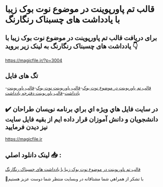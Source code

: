 # قالب تم پاورپوینت در موضوع نوت بوک زیبا با یادداشت های چسبناک رنگارنگ

## برای دریافت قالب تم پاورپوینت در موضوع نوت بوک زیبا با یادداشت های چسبناک رنگارنگ به لینک زیر بروید 👇

https://magicfile.ir/?p=3004

## تگ های فایل

-[قالب تم پاورپوینت در موضوع نوت بوک](https://magicfile.ir/product/%d9%82%d8%a7%d9%84%d8%a8-%d8%aa%d9%85-%d9%be%d8%a7%d9%88%d8%b1%d9%be%d9%88%db%8c%d9%86%d8%aa-%d8%af%d8%b1-%d9%85%d9%88%d8%b6%d9%88%d8%b9%d9%86%d9%88%d8%aa-%d8%a8%d9%88%da%a9-%d8%b2%db%8c%d8%a8%d8%a7/)-[قالب پاورپوینت نوت بوک](https://magicfile.ir/product/%d9%82%d8%a7%d9%84%d8%a8-%d8%aa%d9%85-%d9%be%d8%a7%d9%88%d8%b1%d9%be%d9%88%db%8c%d9%86%d8%aa-%d8%af%d8%b1-%d9%85%d9%88%d8%b6%d9%88%d8%b9%d9%86%d9%88%d8%aa-%d8%a8%d9%88%da%a9-%d8%b2%db%8c%d8%a8%d8%a7/)-[قالب پاورپوینت یادداشت](https://magicfile.ir/product/%d9%82%d8%a7%d9%84%d8%a8-%d8%aa%d9%85-%d9%be%d8%a7%d9%88%d8%b1%d9%be%d9%88%db%8c%d9%86%d8%aa-%d8%af%d8%b1-%d9%85%d9%88%d8%b6%d9%88%d8%b9%d9%86%d9%88%d8%aa-%d8%a8%d9%88%da%a9-%d8%b2%db%8c%d8%a8%d8%a7/)-[قالب پاورپوینت دفترچه یادداشت](https://magicfile.ir/product/%d9%82%d8%a7%d9%84%d8%a8-%d8%aa%d9%85-%d9%be%d8%a7%d9%88%d8%b1%d9%be%d9%88%db%8c%d9%86%d8%aa-%d8%af%d8%b1-%d9%85%d9%88%d8%b6%d9%88%d8%b9%d9%86%d9%88%d8%aa-%d8%a8%d9%88%da%a9-%d8%b2%db%8c%d8%a8%d8%a7/)

## ✔️ در سايت فايل هاي ويژه اي براي برنامه نويسان طراحان دانشجويان و دانش آموزان قرار داده ايم از بقيه فايل سايت نيز ديدن فرماييد

https://magicfile.ir


## لينک دانلود اصلي 📥 :

[قالب تم پاورپوینت در موضوع نوت بوک زیبا با یادداشت های چسبناک رنگارنگ](https://magicfile.ir/product/%d9%82%d8%a7%d9%84%d8%a8-%d8%aa%d9%85-%d9%be%d8%a7%d9%88%d8%b1%d9%be%d9%88%db%8c%d9%86%d8%aa-%d8%af%d8%b1-%d9%85%d9%88%d8%b6%d9%88%d8%b9%d9%86%d9%88%d8%aa-%d8%a8%d9%88%da%a9-%d8%b2%db%8c%d8%a8%d8%a7/) 


🙏با تشکر از همراهي شما مشتاقانه در وبسایت منتظر شما دوست عزیز هستیم

